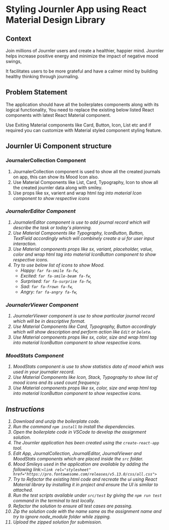 # Styling Journler App using React Material Design Library

## Context 

Join millions of Journler users and create a healthier, happier mind. Journler helps increase positive energy and minimize the impact of negative mood swings, ​

It facilitates users to be more grateful and have a calmer mind by building healthy thinking through journaling.
## Problem Statement

The application should have all the boilerplates components along with its logical functionality, You need to replace the existing below listed React components with latest React Material component.​

Use Exiting Material components like Card, Button, Icon, List etc and if required you can customize with Material styled component styling feature.​

## Journler Ui Component structure

### JournalerCollection Component 
1. JournalerCollection component is used to show all the created journals on app, this can show its Mood Icon also.
1. Use Material Components like List, Card, Typography, Icon to show all the created journler data along with smiley. 
1. Use props like sx, varient and wrap html <i> tag into material Icon component to show respective icons 
### JournalerEditor Component 
1. JournalerEditor component is use to add journal record which will describe the task or today's planning.
1. Use Material Components like Typography, IconButton, Button, TextField accordingly which will combinely create a ui for user input interaction.
1. Use Material components props like sx, variant, placeholder, value, color and wrap html <i> tag into material IconButton component to show respective icons.
1. Try to use below list of icons to show Mood.
    - Happy: `far fa-smile fa-fw`,
    - Excited: `far fa-smile-beam fa-fw`,
    - Surprised: `far fa-surprise fa-fw`,
    - Sad: `far fa-frown fa-fw`,
    - Angry: `far fa-angry fa-fw`,

### JournalerViewer Component 

1. JournalerViewer component is use to show particular journal record which will be in descriptive format.
1. Use Material Components like Card, Typography, Button accordingly which will show description and perform action like `Edit` or `Delete`.
1. Use Material components props like sx, color, size and wrap html <i> tag into material IconButton component to show respective icons.
### MoodStats Component 

1. MoodStats component is use to show statistics data of mood which was used in your journaler record.
1. Use Material Components like Icon, Stack, Typography to show list of mood icons and its used count frequency.
1. Use Material components props like sx, color, size and wrap html <i> tag into material IconButton component to show respective icons.
## Instructions  

1. Download and unzip the boilerplate code.  
2. Run the command `npm install` to install the dependencies. 
3. Open the boilerplate code in VSCode to develop the assignment solution.  
4. The Journler application has been created using the `create-react-app` tool.  
5. Edit App, JournalCollection, JournalEditor, JournalViewer and MoodStats components which are placed inside the `src` folder.
6. Mood Smileys used in the application are available by adding the following link:`<link rel="stylesheet" href="https://pro.fontawesome.com/releases/v5.13.0/css/all.css">`
7. Try to Refactor the existing html code and recreate the ui using React Material library by installing it in project and ensure the UI is similar to attached.
8. Run the test scripts available under `src/test` by giving the `npm run test` command in the terminal to test locally. 
9. Refactor the solution to ensure all test cases are passing.
10. Zip the solution code with the name same as the assignment name and try to ignore node_module folder while zipping.  
11. Upload the zipped solution for submission. 

​
